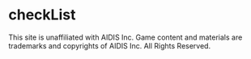 # checkList
This site is unaffiliated with AIDIS Inc.
Game content and materials are trademarks and copyrights of AIDIS Inc. All Rights Reserved.
